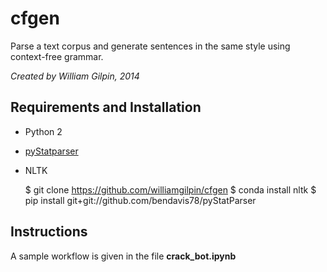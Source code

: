 # cfgen

Parse a text corpus and generate sentences in the same style using context-free grammar.

*Created by William Gilpin, 2014*


## Requirements and Installation

+ Python 2
+ [pyStatparser](https://github.com/bendavis78/pyStatParser)
+ NLTK

  $ git clone https://github.com/williamgilpin/cfgen
  $ conda install nltk
  $ pip install git+git://github.com/bendavis78/pyStatParser

## Instructions

A sample workflow is given in the file **crack_bot.ipynb**